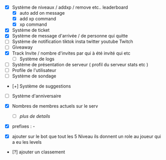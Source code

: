 - [x] Système de niveaux / addxp / remove etc.. leaderboard
  - [x] auto add on message
  - [x] add xp command
  - [x] xp command
- [x] Système de ticket
- [x] Système de message d'arrivée / de personne qui quitte
- [ ] Système de notification tiktok insta twitter youtube Twitch
- [ ] Giveaway
- [x] Track Invite / nombre d'invites par qui à été invité qui etc
  - [ ] Système de logs
- [ ] Système de présentation de serveur ( profil du serveur stats etc )
- [ ] Profile de l'utilisateur
- [ ] Système de sondage
- [+] Système de suggestions
- [ ] Système d'anniversaire
- [x] Nombres de membres actuels sur le serv
  - [ ] _plus de details_
- [x] prefixes : -

- [x] ajouter sur le bot que tout les 5 Niveau ils donnent un role au joueur qui a eu les levels

- [?] ajouter un classement
